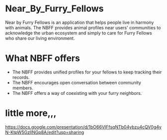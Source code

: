 # Near_By_Furry_Fellows

Near by Furry Fellows is an application that helps people live in harmony with animals. 
The NBFF provides animal profiles near users' communities to acknowledge the urban ecosystem and simply to care for Furry Fellows who share our living environment. 

# What NBFF offers
- The NBFF provides unified profiles for your fellows to keep tracking their records. 
- The NBFF encourages open conversation between community members. 
- The NBFF offers a way of coexisting with your furry neighbors. 

# little more,,,
https://docs.google.com/presentation/d/1bO66VIFfsqNTb04ybzu4cQV0g4yN-KtpW5GzllNGp8A/edit?usp=sharing

